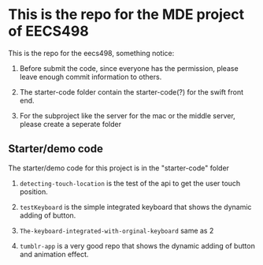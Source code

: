 # This is the repo for the MDE project of EECS498

This is the repo for the eecs498, something notice:

1. Before submit the code, since everyone has the permission, please leave enough commit information to others.

2. The starter-code folder contain the starter-code(?) for the swift front end.

3. For the subproject like the server for the mac or the middle server, please create a seperate folder

## Starter/demo code

The starter/demo code for this project is in the "starter-code" folder

1. `detecting-touch-location` is the test of the api to get the user touch position.

2. `testKeyboard` is the simple integrated keyboard that shows the dynamic adding of button.

3. `The-keyboard-integrated-with-orginal-keyboard` same as 2

4. `tumblr-app` is a very good repo that shows the dynamic adding of button and animation effect.
